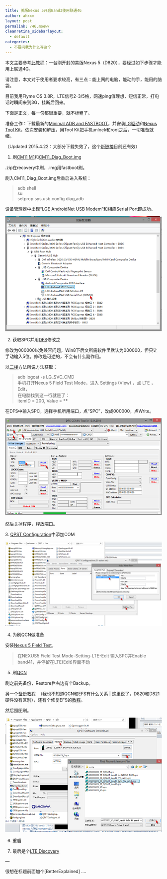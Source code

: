```yaml
---
title: 美版Nexus 5开启Band3使用联通4G
author: ahxxm
layout: post
permalink: /46.moew/
cleanretina_sidebarlayout:
  - default
categories:
  - 不要问我为什么写这个
---
```

本文主要参考<a href="http://bbs.gfan.com/android-7648826-1-1.html" target="_blank">此教程</a>：一台刚开封的美版Nexus 5（D820），要经过如下步骤才能用上联通4G。

请注意，本文对于使用者要求较高，有三点：能上网的电脑，能动的手，能用的脑袋。

目前我用Flyme OS 3.8R，LTE信号2-3/5格，网速ping值理想，短信正常，打电话时瞬间来到3G，挂断后回来。

下面是正文，每一句都很重要，就不标粗了。

<!--more-->

  
准备工作：下载最新的<a href="http://forum.xda-developers.com/showthread.php?t=2317790" target="_blank">Minimal ADB and FASTBOOT</a>，并安装<a href="http://openapi.vdisk.me/?m=file&a=download_share_file&ss=78203iJ2HFoSVv16CPjEBiTnB0q1zNfRWUJALG7V9mwTbCwiWDv9ksEks6waodmR7zY9akuD1RMYs4DiWmuOE5tOvcCWXw" target="_blank">LG驱动</a>和<a href="http://openapi.vdisk.me/?m=file&a=download_share_file&ss=57784--2BfGf5Wo3PnLuWDdKVpdS9ygbHYrazB--2BUUEk9aWh7DAo4MdFvblnsqDkxbmsSRG8UCXZGuFSVPdMazUcCs--2FEJd--2FS4w" target="_blank">Nexus Tool Kit</a>，依次安装和解压，用Tool Kit把手机unlock和root之后，一切准备就绪。

（Updated 2015.4.22：大部分下载失效了，这个<a href="http://vdisk.weibo.com/share/batch/zoSBbKD5Swvsg,zoSBbKD5SwvNu,zoSBbKD5Swv8L,zoSBbKD6qbfaI,zoSBbKD5Swv8U,zoSBbKD5Swv8J,zoSBbKD5SwvFP,zoSBbKD5Swv9x,zoSBbKD5Swv9c" target="_blank">新链接</a>目前还有效）

1. 刷<a href="http://download.cyanogenmod.org/get/jenkins/50245/cm-11-20131205-SNAPSHOT-M1-hammerhead.zip" target="_blank">CM11 M1</a>和<a href="http://openapi.vdisk.me/?m=file&a=download_share_file&ss=8f13ayOhJL8yhrd9U2qOz4ISdye2YS--2FoDQwX6BGkw7NyvTFaXi5BHM71VRl--2BrD290bGM3dnVjoKT3orQdVLKsriu7xr7hg" target="_blank">CM11_Diag_Boot.img</a>

.zip在recovery中刷，.img用fastboot刷。

刷入CM11\_Diag\_Boot.img后重启进入系统：

> adb shell  
> su  
> setprop sys.usb.config diag,adb

设备管理器中出现“LGE AndroidNet USB Modem”和相应Serial Port即成功。

<img class="alignnone" src="/images/nexus5/SERIAL.png">

2. 获取SPC并用<a href="http://openapi.vdisk.me/?m=file&a=download_share_file&ss=8417l8N4fDpfex5jGIMmZhVCR8oBNFDoEuMNODoZAHH0--2BXUcvtc9v3Reayr9zenpNglnJnxV2CWvQSQBQ8Z8QhHd4Fk8Dw" target="_blank">DFS</a>修改之

修改为000000以免兼容问题，Win8下后文所需软件里默认为000000，但只让手动输入5位。修改是可逆的，不会有什么副作用。

以<a href="http://bbs.gfan.com/android-7650246-1-1.html" target="_blank">二楼</a>方法所说方法获取：

> adb logcat -s LG\_SVC\_CMD  
> 手机打开Nexus 5 Field Test Mode，进入 Settings (View) ，点 LTE ，Edit，  
> 在电脑找到这一行就是了：  
> itemID = 200, Value = \***\***

在DFS中输入SPC，选择手机所用端口，点“SPC”，改成000000，点Write。

<img class="alignnone" src="/images/nexus5/SPC.png">

然后关掉程序，释放端口。

3. <a href="http://openapi.vdisk.me/?m=file&a=download_share_file&ss=f2b74GZqHqmCzXu8tqxYEDZ2i--2Bcq2UJfpN4QQkl95kOPokst--2BPNFoARzOJEa2IwOIpVSeBblxHa--2F514QGm--2BZatxuk8klDw" target="_blank">QPST Configuration</a>中添加COM

<img class="alignnone" src="/images/nexus5/COM.png">

4. 为刷QCN做准备

安装<a href="http://openapi.vdisk.me/?m=file&a=download_share_file&ss=cb0dh9EsBqO3nVID--2BOBI9N4x9--2Bs6eE--2FzneDH5fd2IWx3TZUY--2BA1ckBS47PEnSrY--2FygwQBlcTniHUbK1YJIyCUYB5SD68sw" target="_blank">Nexus 5 Field Test</a>，

> 在NEXUS5 Field Test Mode-Setting-LTE-Edit 输入SPC并Enable band41，并停留在LTE(Edit)界面不动

5. 刷<a href="http://openapi.vdisk.me/?m=file&a=download_share_file&ss=2b793xKyehR7lGzzNFngkwkkxy0YzH0--2Bg0xQy29WizNmns4KuHLEBN5Cnh--2Fkm63mrAHt951YKtMMnt2bEyVA51Q4ReFngw" target="_blank">QCN</a>

刷之前先备份，Restore栏右边有个Backup。

另一个<a href="%20http://forum.xda-developers.com/google-nexus-5/development/modem-nexus-5-flashable-modems-efs-t2514095" target="_blank">备份教程</a>  （我也不知道QCN和EFS有什么关系 | 这里说了，D820和D821硬件没有区别），还有个修复EFS的<a href="http://forum.xda-developers.com/showthread.php?t=2161498" target="_blank">教程</a>。

然后照图刷。

<img class="alignnone" src="/images/nexus5/QCN.png">

6. 重启

7. 最后是个<a href="http://openapi.vdisk.me/?m=file&a=download_share_file&ss=d4af8fnrHZf7AFtA9V1Ky9MaJu--2BtJQcszxJM--2F--2FKfCkTfldbsl9NDOxixhgkxPyAPU358KvrWmKrFRdXrsPfLUkoUK7kOLQ" target="_blank">LTE Discovery</a>

&#8212;

很想在标题前面加个[BetterExplained] &#8230;.
